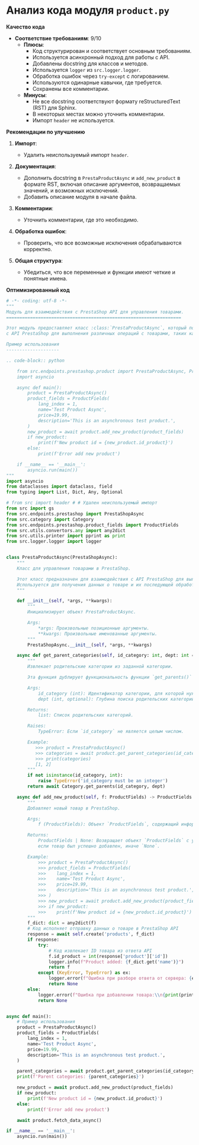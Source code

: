 # Анализ кода модуля `product.py`

**Качество кода**

-   **Соответствие требованиям**: 9/10
    -   **Плюсы**:
        *   Код структурирован и соответствует основным требованиям.
        *   Используется асинхронный подход для работы с API.
        *   Добавлены docstring для классов и методов.
        *   Используется `logger` из `src.logger.logger`.
        *   Обработка ошибок через `try-except` с логированием.
        *   Используются одинарные кавычки, где требуется.
        *   Сохранены все комментарии.
    -   **Минусы**:
        *  Не все docstring соответствуют формату reStructuredText (RST) для Sphinx.
        *  В некоторых местах можно уточнить комментарии.
        *  Импорт `header` не используется.

**Рекомендации по улучшению**

1.  **Импорт**:
    *   Удалить неиспользуемый импорт `header`.

2.  **Документация**:
    *   Дополнить docstring в `PrestaProductAsync` и `add_new_product` в формате RST, включая описание аргументов, возвращаемых значений, и возможных исключений.
    *   Добавить описание модуля в начале файла.

3.  **Комментарии**:
    *   Уточнить комментарии, где это необходимо.

4.  **Обработка ошибок**:
    *   Проверить, что все возможные исключения обрабатываются корректно.

5.  **Общая структура**:
    *   Убедиться, что все переменные и функции имеют четкие и понятные имена.

**Оптимизированный код**

```python
# -*- coding: utf-8 -*-
"""
Модуль для взаимодействия с PrestaShop API для управления товарами.
==================================================================

Этот модуль предоставляет класс :class:`PrestaProductAsync`, который позволяет асинхронно взаимодействовать
с API PrestaShop для выполнения различных операций с товарами, таких как добавление и получение информации о товарах.

Пример использования
--------------------

.. code-block:: python

    from src.endpoints.prestashop.product import PrestaProductAsync, ProductFields
    import asyncio

    async def main():
        product = PrestaProductAsync()
        product_fields = ProductFields(
            lang_index = 1,
            name='Test Product Async',
            price=19.99,
            description='This is an asynchronous test product.',
        )
        new_product = await product.add_new_product(product_fields)
        if new_product:
            print(f'New product id = {new_product.id_product}')
        else:
            print(f'Error add new product')

    if __name__ == '__main__':
        asyncio.run(main())
"""
import asyncio
from dataclasses import dataclass, field
from typing import List, Dict, Any, Optional

# from src import header # # Удален неиспользуемый импорт
from src import gs
from src.endpoints.prestashop import PrestaShopAsync
from src.category import Category
from src.endpoints.prestashop.product_fields import ProductFields
from src.utils.convertors.any import any2dict
from src.utils.printer import pprint as print
from src.logger.logger import logger


class PrestaProductAsync(PrestaShopAsync):
    """
    Класс для управления товарами в PrestaShop.

    Этот класс предназначен для взаимодействия с API PrestaShop для выполнения операций с товарами.
    Используется для получения данных о товаре и их последующей обработки через API.
    """

    def __init__(self, *args, **kwargs):
        """
        Инициализирует объект PrestaProductAsync.

        Args:
            *args: Произвольные позиционные аргументы.
            **kwargs: Произвольные именованные аргументы.
        """
        PrestaShopAsync.__init__(self, *args, **kwargs)

    async def get_parent_categories(self, id_category: int, dept: int = 0) -> list:
        """
        Извлекает родительские категории из заданной категории.

        Эта функция дублирует функциональность функции `get_parents()` из класса `Category`.

        Args:
            id_category (int): Идентификатор категории, для которой нужно получить родительские категории.
            dept (int, optional): Глубина поиска родительских категорий. По умолчанию 0.

        Returns:
            list: Список родительских категорий.

        Raises:
            TypeError: Если `id_category` не является целым числом.

        Example:
           >>> product = PrestaProductAsync()
           >>> categories = await product.get_parent_categories(id_category=3)
           >>> print(categories)
           [1, 2]
        """
        if not isinstance(id_category, int):
            raise TypeError('id_category must be an integer')
        return await Category.get_parents(id_category, dept)

    async def add_new_product(self, f: ProductFields) -> ProductFields | None:
        """
        Добавляет новый товар в PrestaShop.

        Args:
            f (ProductFields): Объект `ProductFields`, содержащий информацию о товаре.

        Returns:
            ProductFields | None: Возвращает объект `ProductFields` с установленным `id_product`,
            если товар был успешно добавлен, иначе `None`.

        Example:
            >>> product = PrestaProductAsync()
            >>> product_fields = ProductFields(
            >>>    lang_index = 1,
            >>>    name='Test Product Async',
            >>>    price=19.99,
            >>>    description='This is an asynchronous test product.',
            >>> )
            >>> new_product = await product.add_new_product(product_fields)
            >>> if new_product:
            >>>    print(f'New product id = {new_product.id_product}')
        """
        f_dict: dict = any2dict(f)
        # Код исполняет отправку данных о товаре в PrestaShop API
        response = await self.create('products', f_dict)
        if response:
            try:
                # Код извлекает ID товара из ответа API
                f.id_product = int(response['product']['id'])
                logger.info(f"Product added: {f_dict.get('name')}")
                return f
            except (KeyError, TypeError) as ex:
                logger.error(f"Ошибка при разборе ответа от сервера: {ex}", exc_info=True)
                return None
        else:
            logger.error(f"Ошибка при добавлении товара:\\n{print(print_data=f_dict, text_color='yellow')}", exc_info=True)
            return None


async def main():
    # Пример использования
    product = PrestaProductAsync()
    product_fields = ProductFields(
        lang_index = 1,
        name='Test Product Async',
        price=19.99,
        description='This is an asynchronous test product.',
    )

    parent_categories = await product.get_parent_categories(id_category=3)
    print(f'Parent categories: {parent_categories}')

    new_product = await product.add_new_product(product_fields)
    if new_product:
        print(f'New product id = {new_product.id_product}')
    else:
        print(f'Error add new product')

    await product.fetch_data_async()

if __name__ == '__main__':
    asyncio.run(main())
```